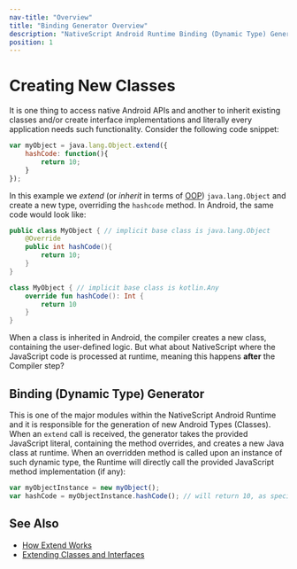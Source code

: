 ```yaml
---
nav-title: "Overview"
title: "Binding Generator Overview"
description: "NativeScript Android Runtime Binding (Dynamic Type) Generator"
position: 1
---
```


# Creating New Classes

It is one thing to access native Android APIs and another to inherit existing classes and/or create interface implementations and literally every application needs such functionality. Consider the following code snippet:

``` JavaScript
var myObject = java.lang.Object.extend({
    hashCode: function(){
        return 10;
    }
});
```

In this example we *extend* (or *inherit* in terms of [OOP](http://en.wikipedia.org/wiki/Object-oriented_programming)) `java.lang.Object` and create a new type, overriding the `hashcode` method. In Android, the same code would look like:

``` Java
public class MyObject { // implicit base class is java.lang.Object
    @Override
    public int hashCode(){
        return 10;
    }
}
```

``` Kotlin
class MyObject { // implicit base class is kotlin.Any
    override fun hashCode(): Int {
        return 10
    }
}
```

When a class is inherited in Android, the compiler creates a new class, containing the user-defined logic. But what about NativeScript where the JavaScript code is processed at runtime, meaning this happens **after** the Compiler step?

## Binding (Dynamic Type) Generator

This is one of the major modules within the NativeScript Android Runtime and it is responsible for the generation of new Android Types (Classes). When an `extend` call is received, the generator takes the provided JavaScript literal, containing the method overrides, and creates a new Java class at runtime. When an overridden method is called upon an instance of such dynamic type, the Runtime will directly call the provided JavaScript method implementation (if any):

``` JavaScript
var myObjectInstance = new myObject();
var hashCode = myObjectInstance.hashCode(); // will return 10, as specified in the extend function
```

## See Also

* [How Extend Works](./how-extend-works.md)
* [Extending Classes and Interfaces](./extend-class-interface.md)
